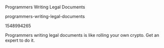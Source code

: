 Programmers Writing Legal Documents

programmers-writing-legal-documents

1548994265

Programmers writing legal documents is like rolling your own crypto.  Get
an expert to do it.
